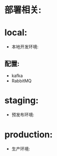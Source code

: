 

# 部署相关: 


# local: 

- 本地开发环境: 

## 配置: 

- kafka
- RabbitMQ


# staging:

- 预发布环境: 


# production: 

- 生产环境: 



